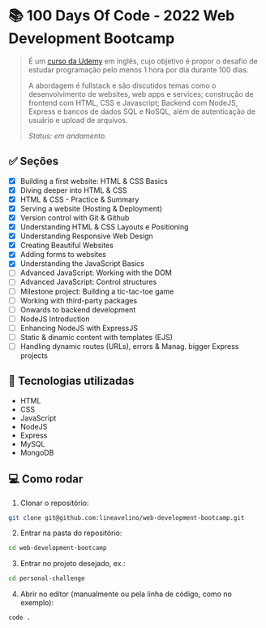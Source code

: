 # 📚 100 Days Of Code - 2022 Web Development Bootcamp

> É um [curso da Udemy](https://www.udemy.com/course/100-days-of-code-web-development-bootcamp/?couponCode=D_0722) em inglês, cujo objetivo é propor o desafio de estudar programação pelo menos 1 hora por dia durante 100 dias.
>
> A abordagem é fullstack e são discutidos temas como o desenvolvimento de websites, web apps e services; construção de frontend com HTML, CSS e Javascript; Backend com NodeJS, Express e bancos de dados SQL e NoSQL, além de autenticação de usuário e upload de arquivos.
>
> _Status: em andamento._

## ✅ Seções

- [x] Building a first website: HTML & CSS Basics
- [x] Diving deeper into HTML & CSS
- [x] HTML & CSS - Practice & Summary
- [x] Serving a website (Hosting & Deployment)
- [x] Version control with Git & Github
- [x] Understanding HTML & CSS Layouts e Positioning
- [x] Understanding Responsive Web Design
- [x] Creating Beautiful Websites
- [x] Adding forms to websites
- [x] Understanding the JavaScript Basics
- [ ] Advanced JavaScript: Working with the DOM
- [ ] Advanced JavaScript: Control structures
- [ ] Milestone project: Building a tic-tac-toe game
- [ ] Working with third-party packages
- [ ] Onwards to backend development
- [ ] NodeJS Introduction
- [ ] Enhancing NodeJS with ExpressJS
- [ ] Static & dinamic content with templates (EJS)
- [ ] Handling dynamic routes (URLs), errors & Manag. bigger Express projects

## 🚀 Tecnologias utilizadas

- HTML
- CSS
- JavaScript
- NodeJS
- Express
- MySQL
- MongoDB

## 💻 Como rodar

1. Clonar o repositório:

```bash
git clone git@github.com:lineavelino/web-development-bootcamp.git
```

2. Entrar na pasta do repositório:

```bash
cd web-development-bootcamp
```

3. Entrar no projeto desejado, ex.:

```bash
cd personal-challenge
```

4. Abrir no editor (manualmente ou pela linha de código, como no exemplo):

```bash
code .
```
